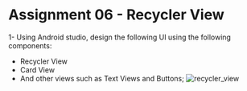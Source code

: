 
# Assignment 06 - Recycler View
1- Using Android studio, design the following UI using the following components:
- Recycler View
- Card View
- And other views such as Text Views and Buttons;
![recycler_view](https://user-images.githubusercontent.com/40392957/147969153-b4eb31bd-9bbe-4afd-badd-f628a534dd94.jpg)

